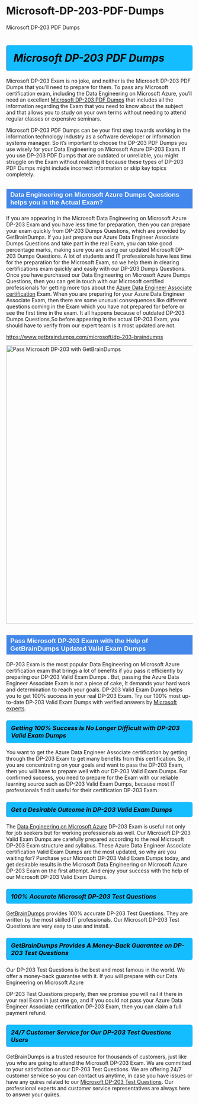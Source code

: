 # Microsoft-DP-203-PDF-Dumps
Microsoft DP-203 PDF Dumps
<h1><strong><span style="display: block; color: #000000; background: #14BDFF; border: 0.5px solid #AED6F1; border-left: 3px solid #3498DB; padding: .6em; border-radius: 6px;">                     <em>Microsoft DP-203 <span class="exam_variation">PDF Dumps</span> </em>                </span></strong>            </h1>                        <p>Microsoft DP-203 Exam is no joke, and neither is the Microsoft DP-203 <span class="exam_variation">PDF Dumps</span> that you’ll need to prepare for them. To pass any Microsoft certification exam,             including the Data Engineering on Microsoft Azure, you’ll need an excellent <a href="https://www.getbraindumps.com/microsoft/dp-203-braindumps">Microsoft DP-203 <span class="exam_variation">PDF Dumps</span></a> that includes             all the information regarding the Exam that you need to know about the subject and that allows you to study on your own terms             without needing to attend regular classes or expensive seminars.</p>                        <p>Microsoft DP-203 <span class="exam_variation">PDF Dumps</span> can be your first step towards working in the information technology industry as a software developer or             information systems manager. So it’s important to choose the DP-203 <span class="exam_variation">PDF Dumps</span> you use wisely for your             Data Engineering on Microsoft Azure DP-203 Exam. If you use DP-203 <span class="exam_variation">PDF Dumps</span>             that are outdated or unreliable, you might struggle on the Exam without realizing it because these types of DP-203 <span class="exam_variation">PDF Dumps</span>             might include incorrect information or skip key topics completely.</p>                        <h2 style="background: #4287ec; border: 1px solid #cccccc; padding: 5px 10px;">                <span style="color: #ffffff;">                    <span style="font-size: 11pt;">                        <span style="line-height: normal;">                            <span style="font-family: Calibri,sans-serif;">                                <strong>                                    <span style="font-size: 13.0pt;">Data Engineering on Microsoft Azure <span class="exam_variation2">Dumps Questions</span> helps you in the Actual Exam?</span>                                </strong>                            </span>                        </span>                    </span>                </span>            </h2>                        <p>If you are appearing in the Microsoft Data Engineering on Microsoft Azure DP-203 Exam and             you have less time for preparation, then you can prepare your exam quickly from DP-203 <span class="exam_variation2">Dumps Questions</span>, which are provided by GetBrainDumps.             If you just prepare our Azure Data Engineer Associate <span class="exam_variation2">Dumps Questions</span> and take part in the real Exam, you can take good percentage marks, making sure you are             using our updated Microsoft DP-203 <span class="exam_variation2">Dumps Questions</span>. A lot of students and IT professionals have less time for the preparation for the Microsoft Exam,             so we help them in clearing certifications exam quickly and easily with our DP-203 <span class="exam_variation2">Dumps Questions</span>. Once you have purchased our             Data Engineering on Microsoft Azure <span class="exam_variation2">Dumps Questions</span>, then you can get in touch with our             Microsoft certified professionals for getting more tips about the <a href="https://www.getbraindumps.com/microsoft/azure-data-engineer-associate-braindumps.html">Azure Data Engineer Associate certification</a> Exam. When you are preparing for your              Azure Data Engineer Associate Exam, then there are some unusual consequences like different questions coming in the Exam which you have not prepared            for before or see the first time in the exam. It all happens because of outdated DP-203 <span class="exam_variation2">Dumps Questions</span>,So before appearing in the actual             DP-203 Exam, you should have to verify from our expert team is it most updated are not.</p>                        <p><a href="https://www.getbraindumps.com/microsoft/dp-203-braindumps">https://www.getbraindumps.com/microsoft/dp-203-braindumps</a></p>                        <p><a href="https://www.getbraindumps.com/"><img src="https://www.getbraindumps.com/images/get-updated-exam-questions-with-discount-getbraindumps.jpg" class="postImage" alt="Pass Microsoft DP-203 with GetBrainDumps" width="750"></a></p>                            <h2 style="background: #4287ec; border: 1px solid #cccccc; padding: 5px 10px;">                <span style="color: #ffffff;">                    <span style="font-size: 11pt;">                        <span style="line-height: normal;">                            <span style="font-family: Calibri,sans-serif;">                                <strong>                                    <span style="font-size: 13.0pt;">Pass Microsoft DP-203 Exam with the Help of GetBrainDumps Updated <span class="exam_variation3">Valid Exam Dumps</span></span>                                </strong>                            </span>                        </span>                    </span>                </span>            </h2>                        <p>DP-203 Exam is the most popular Data Engineering on Microsoft Azure certification exam that brings a             lot of benefits if you pass it efficiently by preparing our DP-203 <span class="exam_variation3">Valid Exam Dumps</span> . But, passing the Azure Data Engineer Associate Exam is not a piece of cake,             It demands your hard work and determination to reach your goals. DP-203 <span class="exam_variation3">Valid Exam Dumps</span> helps you to get 100% success in your real DP-203 Exam.             Try our 100% most up-to-date DP-203 <span class="exam_variation3">Valid Exam Dumps</span> with verified answers by <a href="https://www.getbraindumps.com/microsoft-braindumps.html">Microsoft experts</a>.</p>                        <h3>                <strong>                    <span style="display: block; color: #000000; background: #14BDFF; border: 0.5px solid #AED6F1; border-left: 3px solid #3498DB; padding: .6em; border-radius: 6px;">                        <em>Getting 100% Success Is No Longer Difficult with DP-203 <span class="exam_variation3">Valid Exam Dumps</span></em>                    </span>                </strong>            </h3>                        <p>You want to get the Azure Data Engineer Associate certification by getting through the DP-203 Exam to get many benefits from this certification.             So, if you are concentrating on your goals and want to pass the DP-203 Exam, then you will have to prepare well with our DP-203 <span class="exam_variation3">Valid Exam Dumps</span>.             For confirmed success, you need to prepare for the Exam with our reliable learning source such as DP-203 <span class="exam_variation3">Valid Exam Dumps</span>, because most             IT professionals find it useful for their certification DP-203 Exam.</p>                        <h3>                <strong>                    <span style="display: block; color: #000000; background: #14BDFF; border: 0.5px solid #AED6F1; border-left: 3px solid #3498DB; padding: .6em; border-radius: 6px;">                        <em>Get a Desirable Outcome in DP-203 <span class="exam_variation3">Valid Exam Dumps</span></em>                    </span>                </strong>            </h3>                        <p>The <a href="https://www.getbraindumps.com/microsoft/dp-203-braindumps">Data Engineering on Microsoft Azure</a> DP-203 Exam is useful not only for job seekers but             for working professionals as well. Our Microsoft DP-203 <span class="exam_variation3">Valid Exam Dumps</span> are carefully prepared according to the real Microsoft DP-203 Exam structure and syllabus.             These Azure Data Engineer Associate certification <span class="exam_variation3">Valid Exam Dumps</span> are the most updated, so why are you waiting for? Purchase your Microsoft DP-203 <span class="exam_variation3">Valid Exam Dumps</span> today,             and get desirable results in the Microsoft Data Engineering on Microsoft Azure DP-203 Exam on the first attempt.             And enjoy your success with the help of our Microsoft DP-203 <span class="exam_variation3">Valid Exam Dumps</span>.</p>                        <h3>                <strong>                    <span style="display: block; color: #000000; background: #14BDFF; border: 0.5px solid #AED6F1; border-left: 3px solid #3498DB; padding: .6em; border-radius: 6px;">                        <em>100% Accurate Microsoft DP-203 <span class="exam_variation4">Test Questions</span></em>                    </span>                </strong>            </h3>                        <p><a href="https://www.getbraindumps.com/">GetBrainDumps</a> provides 100% accurate DP-203 <span class="exam_variation4">Test Questions</span>. They are written by the most skilled IT professionals.             Our Microsoft DP-203 <span class="exam_variation4">Test Questions</span> are very easy to use and install.</p>                        <h3>                <strong>                    <span style="display: block; color: #000000; background: #14BDFF; border: 0.5px solid #AED6F1; border-left: 3px solid #3498DB; padding: .6em; border-radius: 6px;">                        <em>GetBrainDumps Provides A Money-Back Guarantee on  DP-203 <span class="exam_variation4">Test Questions</span></em>                    </span>                </strong>            </h3>                        <p>Our DP-203 <span class="exam_variation4">Test Questions</span> is the best and most famous in the world. We offer a money-back guarantee with it.             If you will prepare with our Data Engineering on Microsoft Azure</p>            <p>DP-203 <span class="exam_variation4">Test Questions</span> properly, then we promise you will nail it there in your real Exam in just one go, and             if you could not pass your Azure Data Engineer Associate certification DP-203 Exam, then you can claim a full payment refund.</p>                        <h3>                <strong>                    <span style="display: block; color: #000000; background: #14BDFF; border: 0.5px solid #AED6F1; border-left: 3px solid #3498DB; padding: .6em; border-radius: 6px;">                        <em>24/7 Customer Service for Our DP-203 <span class="exam_variation4">Test Questions</span> Users</em>                    </span>                </strong>            </h3>                        <p>GetBrainDumps is a trusted resource for thousands of customers, just like you who are going to attend the Microsoft DP-203 Exam.             We are committed to your satisfaction on our DP-203 <span class="exam_variation4">Test Questions</span>. We are offering 24/7 customer service so you can contact us anytime,             in case you have issues or have any quires related to our <a href="https://www.getbraindumps.com/microsoft/dp-203-braindumps">Microsoft DP-203 <span class="exam_variation4">Test Questions</span></a>. Our professional experts and customer service             representatives are always here to answer your quires.</p>                    
